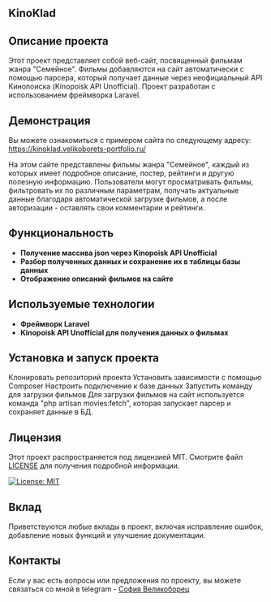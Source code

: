 ## KinoKlad

## Описание проекта
Этот проект представляет собой веб-сайт, посвященный фильмам жанра "Семейное". Фильмы добавляются на сайт автоматически с помощью парсера, который получает данные через неофициальный API Кинопоиска (Kinopoisk API Unofficial). Проект разработан с использованием фреймворка Laravel.

## Демонстрация
Вы можете ознакомиться с примером сайта по следующему адресу: https://kinoklad.velikoborets-portfolio.ru/

На этом сайте представлены фильмы жанра "Семейное", каждый из которых имеет подробное описание, постер, рейтинги и другую полезную информацию. Пользователи могут просматривать фильмы, фильтровать их по различным параметрам, получать актуальные данные благодаря автоматической загрузке фильмов, а после авторизации - оставлять свои комментарии и рейтинги.

## Функциональность

- **Получение массива json через Kinopoisk API Unofficial**
- **Разбор полученных данных и сохранение их в таблицы базы данных**
- **Отображение описаний фильмов на сайте**

## Используемые технологии

- **Фреймворк Laravel**
- **Kinopoisk API Unofficial для получения данных о фильмах**

## Установка и запуск проекта
Клонировать репозиторий проекта
Установить зависимости с помощью Composer
Настроить подключение к базе данных
Запустить команду для загрузки фильмов
Для загрузки фильмов на сайт используется команда "php artisan movies:fetch", которая запускает парсер и сохраняет данные в БД.

## Лицензия

Этот проект распространяется под лицензией MIT.  Смотрите файл [LICENSE](LICENSE) для получения подробной информации.

[![License: MIT](https://img.shields.io/badge/License-MIT-yellow.svg)](https://opensource.org/licenses/MIT)

## Вклад
Приветствуются любые вклады в проект, включая исправление ошибок, добавление новых функций и улучшение документации.

## Контакты
Если у вас есть вопросы или предложения по проекту, вы можете связаться со мной в telegram -  [София Великоборец](https://t.me/ms_velik)